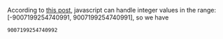According to [this post](https://stackoverflow.com/questions/33773296/is-there-or-isnt-there-an-integer-type-in-javascript), javascript can handle integer values in the range: [-9007199254740991, 9007199254740991], so we have

```
9007199254740992
```
